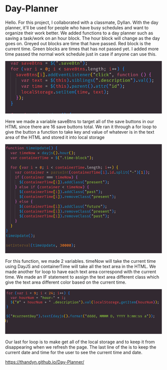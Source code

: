 # Day-Planner
Hello. 
For this project, I collaborated with a classmate, Dyllan. With the day planner, it'll be used for people who have busy schedules and want to organize their work better.  We added functions to a day planner such as saving a task/work on an hour block. The hour block will change as the day goes on. Greyed out blocks are time that have passed. Red block is the current time. Green blocks are times that has not passed yet. I added more time passed the normal work schedule just in case if anyone can use this. 

![alt text](/assets/image/ss1.PNG)

Here we made a variable saveBtns to target all of the save buttons in our HTML since there are 16 save buttons total. We ran it through a for loop to give the button a function to take key and value of whatever is in the text area of the HTML and stored it into local storage

![alt text](/assets/image/ss2.PNG) 

For this function, we made 2 variables. timeNow will take the current time using DayJS and containerTime will take all the text area in the HTML. We made another for loop to have each text area correspond with the current time. We made an IF statement to assign the text area different class which give the text area different color based on the current time. 

![alt text](/assets/image/ss3.PNG)

Our last for loop is to make get all of the local storage and to keep it from disappearing when we refresh the page. The last line of the is to keep the current date and time for the user to see the current time and date. 

https://thandyn.github.io/Day-Planner/